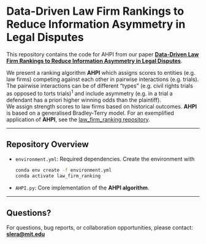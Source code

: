 # Data-Driven Law Firm Rankings to Reduce Information Asymmetry in Legal Disputes

This repository contains the code for AHPI from our paper
**[Data-Driven Law Firm Rankings to Reduce Information Asymmetry in Legal Disputes](http://arxiv.org/abs/2408.16863)**.

We present a ranking algorithm **AHPI** which assigns scores to entities (e.g. law firms) competing against each other in pairwise interactions (e.g. trials). The pairwise interactions can be of different “types” (e.g. civil rights trials as opposed to torts trials)<sup>1</sup>  and include asymmetry (e.g. in a trial a defendant has a priori higher winning odds than the plaintiff).  
We assign strength scores to law firms based on historical outcomes. **AHPI** is based on a generalised Bradley-Terry model. For an exemplified application of **AHPI**, see the [law_firm_ranking repository](https://github.com/mojona/law_firm_ranking).


---

## Repository Overview

- `environment.yml`: Required dependencies. Create the environment with  
  ```bash
  conda env create -f environment.yml
  conda activate law_firm_ranking
  ```

- `AHPI.py`: Core implementation of the **AHPI algorithm**.

---

## Questions?

For questions, bug reports, or collaboration opportunities, please contact:
**slera@mit.edu**
